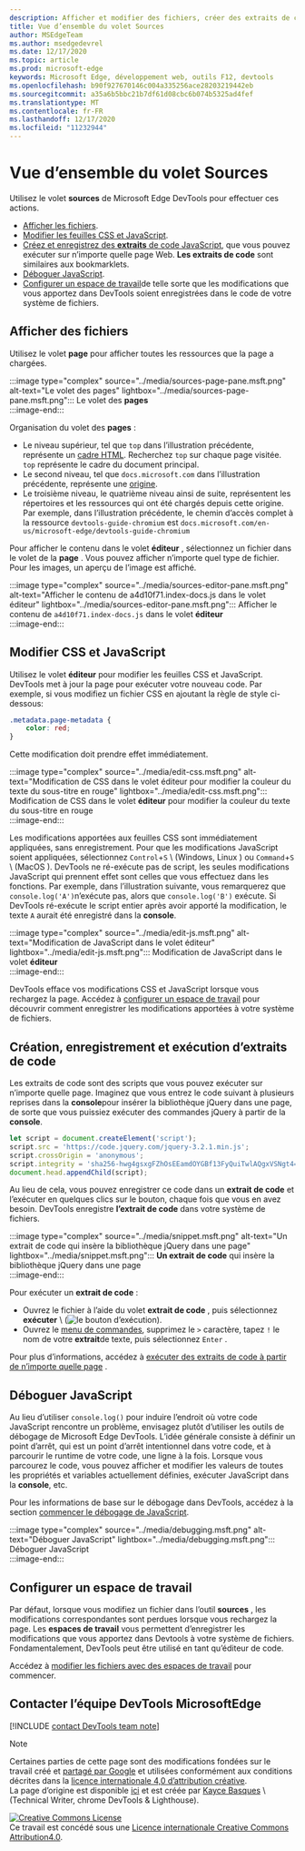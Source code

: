 ```yaml
---
description: Afficher et modifier des fichiers, créer des extraits de code, déboguer JavaScript et configurer des espaces de travail dans le panneau sources de Microsoft Edge DevTools.
title: Vue d’ensemble du volet Sources
author: MSEdgeTeam
ms.author: msedgedevrel
ms.date: 12/17/2020
ms.topic: article
ms.prod: microsoft-edge
keywords: Microsoft Edge, développement web, outils F12, devtools
ms.openlocfilehash: b90f927670146c004a335256ace28203219442eb
ms.sourcegitcommit: a35a6b5bbc21b7df61d08cbc6b074b5325ad4fef
ms.translationtype: MT
ms.contentlocale: fr-FR
ms.lasthandoff: 12/17/2020
ms.locfileid: "11232944"
---
```

<!-- Copyright Kayce Basques 

   Licensed under the Apache License, Version 2.0 (the "License");
   you may not use this file except in compliance with the License.
   You may obtain a copy of the License at

       https://www.apache.org/licenses/LICENSE-2.0

   Unless required by applicable law or agreed to in writing, software
   distributed under the License is distributed on an "AS IS" BASIS,
   WITHOUT WARRANTIES OR CONDITIONS OF ANY KIND, either express or implied.
   See the License for the specific language governing permissions and
   limitations under the License.  -->

# Vue d’ensemble du volet Sources  

Utilisez le volet **sources** de Microsoft Edge DevTools pour effectuer ces actions.  

*   [Afficher les fichiers](#display-files).  
*   [Modifier les feuilles CSS et JavaScript](#edit-css-and-javascript).  
*   [Créez et enregistrez des **extraits** de code JavaScript](#create-save-and-run-snippets), que vous pouvez exécuter sur n’importe quelle page Web.  **Les extraits de code** sont similaires aux bookmarklets.  
*   [Déboguer JavaScript](#debug-javascript).  
*   [Configurer un espace de travail](#set-up-a-workspace)de telle sorte que les modifications que vous apportez dans DevTools soient enregistrées dans le code de votre système de fichiers.  
    
## Afficher des fichiers  

Utilisez le volet **page** pour afficher toutes les ressources que la page a chargées.

:::image type="complex" source="../media/sources-page-pane.msft.png" alt-text="Le volet des pages" lightbox="../media/sources-page-pane.msft.png":::
   Le volet des **pages**  
:::image-end:::  

Organisation du volet des **pages** :  
*   Le niveau supérieur, tel que `top` dans l’illustration précédente, représente un [cadre HTML][W3CHtml4Frames].  Recherchez `top` sur chaque page visitée.  `top` représente le cadre du document principal.  
*   Le second niveau, tel que `docs.microsoft.com` dans l’illustration précédente, représente une [origine][HtmlstandardOrigin].  
*   Le troisième niveau, le quatrième niveau ainsi de suite, représentent les répertoires et les ressources qui ont été chargés depuis cette origine.  Par exemple, dans l’illustration précédente, le chemin d’accès complet à la ressource `devtools-guide-chromium` est `docs.microsoft.com/en-us/microsoft-edge/devtools-guide-chromium`  
    
Pour afficher le contenu dans le volet **éditeur** , sélectionnez un fichier dans le volet de la **page** .  Vous pouvez afficher n’importe quel type de fichier.  Pour les images, un aperçu de l’image est affiché.  

:::image type="complex" source="../media/sources-editor-pane.msft.png" alt-text="Afficher le contenu de a4d10f71.index-docs.js dans le volet éditeur" lightbox="../media/sources-editor-pane.msft.png":::
   Afficher le contenu de `a4d10f71.index-docs.js` dans le volet **éditeur**  
:::image-end:::  

## Modifier CSS et JavaScript  

Utilisez le volet **éditeur** pour modifier les feuilles CSS et JavaScript.  DevTools met à jour la page pour exécuter votre nouveau code.  Par exemple, si vous modifiez un fichier CSS en ajoutant la règle de style ci-dessous:

```css
.metadata.page-metadata {
    color: red;
}
```

Cette modification doit prendre effet immédiatement.

:::image type="complex" source="../media/edit-css.msft.png" alt-text="Modification de CSS dans le volet éditeur pour modifier la couleur du texte du sous-titre en rouge" lightbox="../media/edit-css.msft.png":::
   Modification de CSS dans le volet **éditeur** pour modifier la couleur du texte du sous-titre en rouge  
:::image-end:::  

Les modifications apportées aux feuilles CSS sont immédiatement appliquées, sans enregistrement.  Pour que les modifications JavaScript soient appliquées, sélectionnez `Control`+`S` \ (Windows, Linux \) ou `Command`+`S` \ (MacOS \).  DevTools ne ré-exécute pas de script, les seules modifications JavaScript qui prennent effet sont celles que vous effectuez dans les fonctions.  Par exemple, dans l’illustration suivante, vous remarquerez que `console.log('A')`n’exécute pas, alors que `console.log('B')` exécute.  Si DevTools ré-exécute le script entier après avoir apporté la modification, le texte `A` aurait été enregistré dans la **console**.  

:::image type="complex" source="../media/edit-js.msft.png" alt-text="Modification de JavaScript dans le volet éditeur" lightbox="../media/edit-js.msft.png":::
   Modification de JavaScript dans le volet **éditeur**  
:::image-end:::  

DevTools efface vos modifications CSS et JavaScript lorsque vous rechargez la page.  Accédez à [configurer un espace de travail](#set-up-a-workspace) pour découvrir comment enregistrer les modifications apportées à votre système de fichiers.  

## Création, enregistrement et exécution d’extraits de code  

Les extraits de code sont des scripts que vous pouvez exécuter sur n’importe quelle page.  Imaginez que vous entrez le code suivant à plusieurs reprises dans la **console**pour insérer la bibliothèque jQuery dans une page, de sorte que vous puissiez exécuter des commandes jQuery à partir de la **console**.  

```javascript
let script = document.createElement('script');
script.src = 'https://code.jquery.com/jquery-3.2.1.min.js';
script.crossOrigin = 'anonymous';
script.integrity = 'sha256-hwg4gsxgFZhOsEEamdOYGBf13FyQuiTwlAQgxVSNgt4=';
document.head.appendChild(script);
```  

Au lieu de cela, vous pouvez enregistrer ce code dans un **extrait de code** et l’exécuter en quelques clics sur le bouton, chaque fois que vous en avez besoin.  DevTools enregistre **l’extrait de code** dans votre système de fichiers.  

:::image type="complex" source="../media/snippet.msft.png" alt-text="Un extrait de code qui insère la bibliothèque jQuery dans une page" lightbox="../media/snippet.msft.png":::
   **Un extrait de code** qui insère la bibliothèque jQuery dans une page  
:::image-end:::  

Pour exécuter un **extrait de code** :

*   Ouvrez le fichier à l’aide du volet **extrait de code** , puis sélectionnez **exécuter** \ (![le bouton d’exécution][ImageRunIcon]\).  
*   Ouvrez le [menu de commandes][DevtoolsGuideChromiumCommandMenuIndex], supprimez le `>` caractère, tapez `!` le nom de votre **extrait**de texte, puis sélectionnez `Enter` .  
    
Pour plus d’informations, accédez à [exécuter des extraits de code à partir de n’importe quelle page][DevtoolsGuideChromiumJavascriptSnippets] .

## Déboguer JavaScript  

Au lieu d’utiliser `console.log()` pour induire l’endroit où votre code JavaScript rencontre un problème, envisagez plutôt d’utiliser les outils de débogage de Microsoft Edge DevTools.  L’idée générale consiste à définir un point d’arrêt, qui est un point d’arrêt intentionnel dans votre code, et à parcourir le runtime de votre code, une ligne à la fois.  Lorsque vous parcourez le code, vous pouvez afficher et modifier les valeurs de toutes les propriétés et variables actuellement définies, exécuter JavaScript dans la **console**, etc.

Pour les informations de base sur le débogage dans DevTools, accédez à la section [commencer le débogage de JavaScript][DevtoolsGuideChromiumJavascriptIndex].

:::image type="complex" source="../media/debugging.msft.png" alt-text="Déboguer JavaScript" lightbox="../media/debugging.msft.png":::
   Déboguer JavaScript  
:::image-end:::  

## Configurer un espace de travail  

Par défaut, lorsque vous modifiez un fichier dans l’outil **sources** , les modifications correspondantes sont perdues lorsque vous rechargez la page.  Les **espaces de travail** vous permettent d’enregistrer les modifications que vous apportez dans Devtools à votre système de fichiers.  Fondamentalement, DevTools peut être utilisé en tant qu’éditeur de code.

Accédez à [modifier les fichiers avec des espaces de travail][DevtoolsGuideChromiumWorkspacesIndex] pour commencer.

## Contacter l’équipe DevTools MicrosoftEdge  

[!INCLUDE [contact DevTools team note](../includes/contact-devtools-team-note.md)]  

<!-- image links -->  

[ImageRunIcon]: ../media/run-snippet-icon.msft.png  

<!-- links -->  

[DevtoolsGuideChromiumCommandMenuIndex]: ../command-menu/index.md "Exécuter des commandes à l’aide du menu de commandes de Microsoft Edge DevTools | Documents Microsoft"  
[DevtoolsGuideChromiumJavascriptIndex]: ../javascript/index.md "Commencer à utiliser le débogage JavaScript dans Microsoft Edge DevTools | Documents Microsoft"  
[DevtoolsGuideChromiumJavascriptSnippets]: ../javascript/snippets.md "Exécution d’extraits de code JavaScript sur n’importe quelle page avec Microsoft Edge DevTools | Documents Microsoft"  
[DevtoolsGuideChromiumWorkspacesIndex]: ../workspaces/index.md "Modifier des fichiers avec des espaces de travail | Documents Microsoft"  

[HtmlstandardOrigin]: https://html.spec.whatwg.org/multipage/origin.html#origin "Origine | HTML standard"  

[W3CHtml4Frames]: https://w3.org/TR/html401/present/frames.html "Images | W3C"  

> [!NOTE]
> Certaines parties de cette page sont des modifications fondées sur le travail créé et [partagé par Google][GoogleSitePolicies] et utilisées conformément aux conditions décrites dans la [licence internationale 4,0 d’attribution créative][CCA4IL].  
> La page d’origine est disponible [ici](https://developers.google.com/web/tools/chrome-devtools/sources) et est créée par [Kayce Basques][KayceBasques] \ (Technical Writer, chrome DevTools \& Lighthouse\).  

[![Creative Commons License][CCby4Image]][CCA4IL]  
Ce travail est concédé sous une [Licence internationale Creative Commons Attribution4.0][CCA4IL].  

[CCA4IL]: https://creativecommons.org/licenses/by/4.0  
[CCby4Image]: https://i.creativecommons.org/l/by/4.0/88x31.png  
[GoogleSitePolicies]: https://developers.google.com/terms/site-policies  
[KayceBasques]: https://developers.google.com/web/resources/contributors/kaycebasques  
